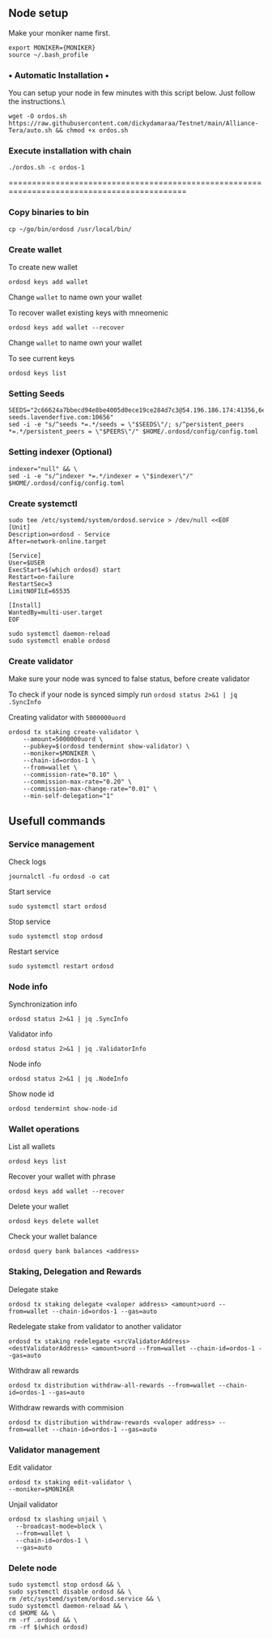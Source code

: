 ## Node setup
Make your moniker name first.
```
export MONIKER={MONIKER}
source ~/.bash_profile
```
### • Automatic Installation •
You can setup your node in few minutes with this script below. Just follow the instructions.\
```
wget -O ordos.sh https://raw.githubusercontent.com/dickydamaraa/Testnet/main/Alliance-Tera/auto.sh && chmod +x ordos.sh
```

### Execute installation with chain
```
./ordos.sh -c ordos-1
```
============================================================================================
### Copy binaries to bin
```
cp ~/go/bin/ordosd /usr/local/bin/
```

### Create wallet
To create new wallet
```
ordosd keys add wallet
```
Change `wallet` to name own your wallet

To recover wallet existing keys with mneomenic 
```
ordosd keys add wallet --recover
```
Change `wallet` to name own your wallet

To see current keys 
```
ordosd keys list
```

### Setting Seeds
```
SEEDS="2c66624a7bbecd94e8be4005d0ece19ce284d7c3@54.196.186.174:41356,6ebf0000ee85ff987f1d9de3223d605745736ca9@35.168.16.221:41356,71f96fe3eec96b9501043613a32a5a306a8f656b@goa-seeds.lavenderfive.com:10656" 
sed -i -e "s/^seeds *=.*/seeds = \"$SEEDS\"/; s/^persistent_peers *=.*/persistent_peers = \"$PEERS\"/" $HOME/.ordosd/config/config.toml
```

### Setting indexer (Optional)
```
indexer="null" && \
sed -i -e "s/^indexer *=.*/indexer = \"$indexer\"/" $HOME/.ordosd/config/config.toml
```

### Create systemctl
```
sudo tee /etc/systemd/system/ordosd.service > /dev/null <<EOF
[Unit]
Description=ordosd - Service
After=network-online.target

[Service]
User=$USER
ExecStart=$(which ordosd) start
Restart=on-failure
RestartSec=3
LimitNOFILE=65535

[Install]
WantedBy=multi-user.target
EOF
```
```
sudo systemctl daemon-reload
sudo systemctl enable ordosd
```
### Create validator
Make sure your node was synced to false status, before create validator

To check if your node is synced simply run
`ordosd status 2>&1 | jq .SyncInfo`

Creating validator with `5000000uord`

```
ordosd tx staking create-validator \
    --amount=5000000uord \
    --pubkey=$(ordosd tendermint show-validator) \
    --moniker=$MONIKER \
    --chain-id=ordos-1 \
    --from=wallet \
    --commission-rate="0.10" \
    --commission-max-rate="0.20" \
    --commission-max-change-rate="0.01" \
    --min-self-delegation="1"
```

## Usefull commands
### Service management
Check logs
```
journalctl -fu ordosd -o cat
```

Start service
```
sudo systemctl start ordosd
```

Stop service
```
sudo systemctl stop ordosd
```

Restart service
```
sudo systemctl restart ordosd
```

### Node info
Synchronization info
```
ordosd status 2>&1 | jq .SyncInfo
```

Validator info
```
ordosd status 2>&1 | jq .ValidatorInfo
```

Node info
```
ordosd status 2>&1 | jq .NodeInfo
```

Show node id
```
ordosd tendermint show-node-id
```

### Wallet operations
List all wallets
```
ordosd keys list
```

Recover your wallet with phrase
```
ordosd keys add wallet --recover
```

Delete your wallet
```
ordosd keys delete wallet
```

Check your wallet balance
```
ordosd query bank balances <address>
```

### Staking, Delegation and Rewards
Delegate stake
```
ordosd tx staking delegate <valoper address> <amount>uord --from=wallet --chain-id=ordos-1 --gas=auto
```

Redelegate stake from validator to another validator
```
ordosd tx staking redelegate <srcValidatorAddress> <destValidatorAddress> <amount>uord --from=wallet --chain-id=ordos-1 --gas=auto
```

Withdraw all rewards
```
ordosd tx distribution withdraw-all-rewards --from=wallet --chain-id=ordos-1 --gas=auto
```

Withdraw rewards with commision
```
ordosd tx distribution withdraw-rewards <valoper address> --from=wallet --chain-id=ordos-1 --gas=auto
```

### Validator management
Edit validator
```
ordosd tx staking edit-validator \
--moniker=$MONIKER 
```
Unjail validator
```
ordosd tx slashing unjail \
  --broadcast-mode=block \
  --from=wallet \
  --chain-id=ordos-1 \
  --gas=auto
```

### Delete node
```
sudo systemctl stop ordosd && \
sudo systemctl disable ordosd && \
rm /etc/systemd/system/ordosd.service && \
sudo systemctl daemon-reload && \
cd $HOME && \
rm -rf .ordosd && \
rm -rf $(which ordosd)
```